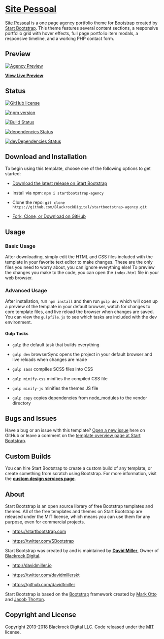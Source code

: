 # [Site Pessoal](https://github.com/crisgit/site/)

  

[Site Pessoal](https://crisgit.github.io/site) is a one page agency portfolio theme for [Bootstrap](http://getbootstrap.com/) created by [Start Bootstrap](http://startbootstrap.com/). This theme features several content sections, a responsive portfolio grid with hover effects, full page portfolio item modals, a responsive timeline, and a working PHP contact form.

  

## Preview

  

[![Agency Preview](https://crisgit.github.io/site/img/header-bg.jpg)](https://crisgit.github.io/site/)

  

**[View Live Preview](https://crisgit.github.io/site/img/header-bg.jpg)**

  

## Status

  

[![GitHub license](https://img.shields.io/badge/license-MIT-blue.svg)](https://raw.githubusercontent.com/BlackrockDigital/startbootstrap-agency/master/LICENSE)

[![npm version](https://img.shields.io/npm/v/startbootstrap-agency.svg)](https://www.npmjs.com/package/startbootstrap-agency)

[![Build Status](https://travis-ci.org/BlackrockDigital/startbootstrap-agency.svg?branch=master)](https://travis-ci.org/BlackrockDigital/startbootstrap-agency)

[![dependencies Status](https://david-dm.org/BlackrockDigital/startbootstrap-agency/status.svg)](https://david-dm.org/BlackrockDigital/startbootstrap-agency)

[![devDependencies Status](https://david-dm.org/BlackrockDigital/startbootstrap-agency/dev-status.svg)](https://david-dm.org/BlackrockDigital/startbootstrap-agency?type=dev)

  

## Download and Installation

  

To begin using this template, choose one of the following options to get started:

*  [Download the latest release on Start Bootstrap](https://startbootstrap.com/template-overviews/agency/)

* Install via npm: `npm i startbootstrap-agency`

* Clone the repo: `git clone https://github.com/BlackrockDigital/startbootstrap-agency.git`

*  [Fork, Clone, or Download on GitHub](https://github.com/BlackrockDigital/startbootstrap-agency)

  

## Usage

  

### Basic Usage

  

After downloading, simply edit the HTML and CSS files included with the template in your favorite text editor to make changes. These are the only files you need to worry about, you can ignore everything else! To preview the changes you make to the code, you can open the `index.html` file in your web browser.

  

### Advanced Usage

  

After installation, run `npm install` and then run `gulp dev` which will open up a preview of the template in your default browser, watch for changes to core template files, and live reload the browser when changes are saved. You can view the `gulpfile.js` to see which tasks are included with the dev environment.

  

#### Gulp Tasks

  

-  `gulp` the default task that builds everything

-  `gulp dev` browserSync opens the project in your default browser and live reloads when changes are made

-  `gulp sass` compiles SCSS files into CSS

-  `gulp minify-css` minifies the compiled CSS file

-  `gulp minify-js` minifies the themes JS file

-  `gulp copy` copies dependencies from node_modules to the vendor directory

  

## Bugs and Issues

  

Have a bug or an issue with this template? [Open a new issue](https://github.com/BlackrockDigital/startbootstrap-agency/issues) here on GitHub or leave a comment on the [template overview page at Start Bootstrap](http://startbootstrap.com/template-overviews/agency/).

  

## Custom Builds

  

You can hire Start Bootstrap to create a custom build of any template, or create something from scratch using Bootstrap. For more information, visit the **[custom design services page](https://startbootstrap.com/bootstrap-design-services/)**.

  

## About

  

Start Bootstrap is an open source library of free Bootstrap templates and themes. All of the free templates and themes on Start Bootstrap are released under the MIT license, which means you can use them for any purpose, even for commercial projects.

  

* https://startbootstrap.com

* https://twitter.com/SBootstrap

  

Start Bootstrap was created by and is maintained by **[David Miller](http://davidmiller.io/)**, Owner of [Blackrock Digital](http://blackrockdigital.io/).

  

* http://davidmiller.io

* https://twitter.com/davidmillerskt

* https://github.com/davidtmiller

  

Start Bootstrap is based on the [Bootstrap](http://getbootstrap.com/) framework created by [Mark Otto](https://twitter.com/mdo) and [Jacob Thorton](https://twitter.com/fat).

  

## Copyright and License

  

Copyright 2013-2018 Blackrock Digital LLC. Code released under the [MIT](https://github.com/BlackrockDigital/startbootstrap-agency/blob/gh-pages/LICENSE) license.